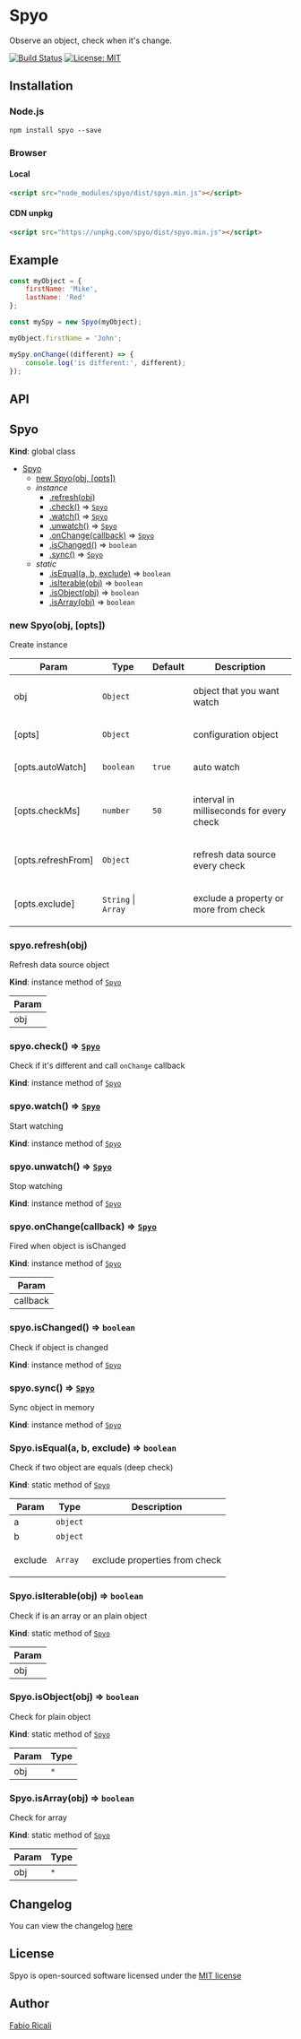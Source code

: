 # Spyo
Observe an object, check when it's change.

<a href="https://travis-ci.org/fabioricali/spyo" target="_blank"><img src="https://travis-ci.org/fabioricali/spyo.svg?branch=master" title="Build Status"/></a>
<a href="https://opensource.org/licenses/MIT" target="_blank"><img src="https://img.shields.io/badge/License-MIT-yellow.svg" title="License: MIT"/></a>

## Installation

### Node.js
```
npm install spyo --save
```

### Browser

#### Local
```html
<script src="node_modules/spyo/dist/spyo.min.js"></script>
```

#### CDN unpkg
```html
<script src="https://unpkg.com/spyo/dist/spyo.min.js"></script>
```

## Example
```javascript
const myObject = {
    firstName: 'Mike',
    lastName: 'Red'
};

const mySpy = new Spyo(myObject);

myObject.firstName = 'John';

mySpy.onChange((different) => {
    console.log('is different:', different);
});
```

## API

<a name="Spyo"></a>

## Spyo
**Kind**: global class  

* [Spyo](#Spyo)
    * [new Spyo(obj, [opts])](#new_Spyo_new)
    * _instance_
        * [.refresh(obj)](#Spyo+refresh)
        * [.check()](#Spyo+check) ⇒ [<code>Spyo</code>](#Spyo)
        * [.watch()](#Spyo+watch) ⇒ [<code>Spyo</code>](#Spyo)
        * [.unwatch()](#Spyo+unwatch) ⇒ [<code>Spyo</code>](#Spyo)
        * [.onChange(callback)](#Spyo+onChange) ⇒ [<code>Spyo</code>](#Spyo)
        * [.isChanged()](#Spyo+isChanged) ⇒ <code>boolean</code>
        * [.sync()](#Spyo+sync) ⇒ [<code>Spyo</code>](#Spyo)
    * _static_
        * [.isEqual(a, b, exclude)](#Spyo.isEqual) ⇒ <code>boolean</code>
        * [.isIterable(obj)](#Spyo.isIterable) ⇒ <code>boolean</code>
        * [.isObject(obj)](#Spyo.isObject) ⇒ <code>boolean</code>
        * [.isArray(obj)](#Spyo.isArray) ⇒ <code>boolean</code>

<a name="new_Spyo_new"></a>

### new Spyo(obj, [opts])
Create instance

<table>
  <thead>
    <tr>
      <th>Param</th><th>Type</th><th>Default</th><th>Description</th>
    </tr>
  </thead>
  <tbody>
<tr>
    <td>obj</td><td><code>Object</code></td><td></td><td><p>object that you want watch</p>
</td>
    </tr><tr>
    <td>[opts]</td><td><code>Object</code></td><td></td><td><p>configuration object</p>
</td>
    </tr><tr>
    <td>[opts.autoWatch]</td><td><code>boolean</code></td><td><code>true</code></td><td><p>auto watch</p>
</td>
    </tr><tr>
    <td>[opts.checkMs]</td><td><code>number</code></td><td><code>50</code></td><td><p>interval in milliseconds for every check</p>
</td>
    </tr><tr>
    <td>[opts.refreshFrom]</td><td><code>Object</code></td><td><code></code></td><td><p>refresh data source every check</p>
</td>
    </tr><tr>
    <td>[opts.exclude]</td><td><code>String</code> | <code>Array</code></td><td><code></code></td><td><p>exclude a property or more from check</p>
</td>
    </tr>  </tbody>
</table>

<a name="Spyo+refresh"></a>

### spyo.refresh(obj)
Refresh data source object

**Kind**: instance method of [<code>Spyo</code>](#Spyo)  
<table>
  <thead>
    <tr>
      <th>Param</th>
    </tr>
  </thead>
  <tbody>
<tr>
    <td>obj</td>
    </tr>  </tbody>
</table>

<a name="Spyo+check"></a>

### spyo.check() ⇒ [<code>Spyo</code>](#Spyo)
Check if it's different and call `onChange` callback

**Kind**: instance method of [<code>Spyo</code>](#Spyo)  
<a name="Spyo+watch"></a>

### spyo.watch() ⇒ [<code>Spyo</code>](#Spyo)
Start watching

**Kind**: instance method of [<code>Spyo</code>](#Spyo)  
<a name="Spyo+unwatch"></a>

### spyo.unwatch() ⇒ [<code>Spyo</code>](#Spyo)
Stop watching

**Kind**: instance method of [<code>Spyo</code>](#Spyo)  
<a name="Spyo+onChange"></a>

### spyo.onChange(callback) ⇒ [<code>Spyo</code>](#Spyo)
Fired when object is isChanged

**Kind**: instance method of [<code>Spyo</code>](#Spyo)  
<table>
  <thead>
    <tr>
      <th>Param</th>
    </tr>
  </thead>
  <tbody>
<tr>
    <td>callback</td>
    </tr>  </tbody>
</table>

<a name="Spyo+isChanged"></a>

### spyo.isChanged() ⇒ <code>boolean</code>
Check if object is changed

**Kind**: instance method of [<code>Spyo</code>](#Spyo)  
<a name="Spyo+sync"></a>

### spyo.sync() ⇒ [<code>Spyo</code>](#Spyo)
Sync object in memory

**Kind**: instance method of [<code>Spyo</code>](#Spyo)  
<a name="Spyo.isEqual"></a>

### Spyo.isEqual(a, b, exclude) ⇒ <code>boolean</code>
Check if two object are equals (deep check)

**Kind**: static method of [<code>Spyo</code>](#Spyo)  
<table>
  <thead>
    <tr>
      <th>Param</th><th>Type</th><th>Description</th>
    </tr>
  </thead>
  <tbody>
<tr>
    <td>a</td><td><code>object</code></td><td></td>
    </tr><tr>
    <td>b</td><td><code>object</code></td><td></td>
    </tr><tr>
    <td>exclude</td><td><code>Array</code></td><td><p>exclude properties from check</p>
</td>
    </tr>  </tbody>
</table>

<a name="Spyo.isIterable"></a>

### Spyo.isIterable(obj) ⇒ <code>boolean</code>
Check if is an array or an plain object

**Kind**: static method of [<code>Spyo</code>](#Spyo)  
<table>
  <thead>
    <tr>
      <th>Param</th>
    </tr>
  </thead>
  <tbody>
<tr>
    <td>obj</td>
    </tr>  </tbody>
</table>

<a name="Spyo.isObject"></a>

### Spyo.isObject(obj) ⇒ <code>boolean</code>
Check for plain object

**Kind**: static method of [<code>Spyo</code>](#Spyo)  
<table>
  <thead>
    <tr>
      <th>Param</th><th>Type</th>
    </tr>
  </thead>
  <tbody>
<tr>
    <td>obj</td><td><code>*</code></td>
    </tr>  </tbody>
</table>

<a name="Spyo.isArray"></a>

### Spyo.isArray(obj) ⇒ <code>boolean</code>
Check for array

**Kind**: static method of [<code>Spyo</code>](#Spyo)  
<table>
  <thead>
    <tr>
      <th>Param</th><th>Type</th>
    </tr>
  </thead>
  <tbody>
<tr>
    <td>obj</td><td><code>*</code></td>
    </tr>  </tbody>
</table>


## Changelog
You can view the changelog <a target="_blank" href="https://github.com/fabioricali/spyo/blob/master/CHANGELOG.md">here</a>

## License
Spyo is open-sourced software licensed under the <a target="_blank" href="http://opensource.org/licenses/MIT">MIT license</a>

## Author
<a target="_blank" href="http://rica.li">Fabio Ricali</a>